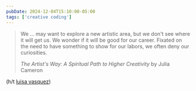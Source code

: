 ```yaml
---
pubDate: 2024-12-04T15:10:00-05:00
tags: ['creative coding']
---
```

> We ... may want to explore a new artistic area, but we don't see where it will get us. We wonder if it will be good for our career. Fixated on the need to have something to show for our labors, we often deny our curiosities.
>
> _The Artist's Way: A Spiritual Path to Higher Creativity_ by Julia Cameron

(h/t [luisa vasquez](https://www.luisavasquez.com/))
